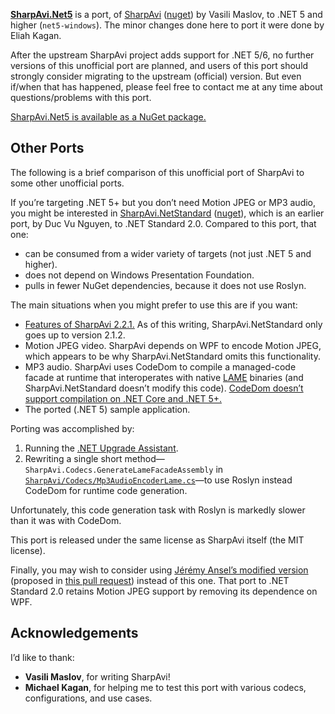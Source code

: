[**SharpAvi.Net5**](https://github.com/EliahKagan/SharpAvi/tree/net5) is a
port, of [SharpAvi](https://github.com/baSSiLL/SharpAvi)
([nuget](https://www.nuget.org/packages/SharpAvi/)) by Vasili Maslov, to .NET 5
and higher (`net5-windows`). The minor changes done here to port it were done
by Eliah Kagan.

After the upstream SharpAvi project adds support for .NET 5/6, no further
versions of this unofficial port are planned, and users of this port should
strongly consider migrating to the upstream (official) version. But even
if/when that has happened, please feel free to contact me at any time about
questions/problems with this port.

[SharpAvi.Net5 is available as a NuGet package.](https://www.nuget.org/packages/SharpAvi.Net5)

## Other Ports

The following is a brief comparison of this unofficial port of SharpAvi to some
other unofficial ports.

If you&rsquo;re targeting .NET 5+ but you don&rsquo;t need Motion JPEG or MP3 audio, you
might be interested in
[SharpAvi.NetStandard](https://github.com/nguyenvuduc/SharpAvi)
([nuget](https://www.nuget.org/packages/SharpAvi.NetStandard/)), which is an
earlier port, by Duc Vu Nguyen, to .NET Standard 2.0. Compared to this port,
that one:

- can be consumed from a wider variety of targets (not just .NET 5 and higher).
- does not depend on Windows Presentation Foundation.
- pulls in fewer NuGet dependencies, because it does not use Roslyn.

The main situations when you might prefer to use this are if you want:

- [Features of SharpAvi
  2.2.1.](https://github.com/baSSiLL/SharpAvi/releases/tag/v2.2.1) As of this
  writing, SharpAvi.NetStandard only goes up to version 2.1.2.
- Motion JPEG video. SharpAvi depends on WPF to encode Motion JPEG, which
  appears to be why SharpAvi.NetStandard omits this functionality.
- MP3 audio. SharpAvi uses CodeDom to compile a managed-code facade at runtime
  that interoperates with native [LAME](https://lame.sourceforge.io/) binaries
  (and SharpAvi.NetStandard doesn&rsquo;t modify this code). [CodeDom
  doesn&rsquo;t support compilation on .NET Core and .NET
  5+.](https://docs.microsoft.com/en-us/dotnet/core/compatibility/unsupported-apis#systemcodedomcompiler)
- The ported (.NET 5) sample application.

Porting was accomplished by:

1. Running the [.NET Upgrade
   Assistant](https://aka.ms/dotnet-upgrade-assistant-overview).
2. Rewriting a single short
   method&mdash;`SharpAvi.Codecs.GenerateLameFacadeAssembly` in
   [`SharpAvi/Codecs/Mp3AudioEncoderLame.cs`](https://github.com/EliahKagan/SharpAvi/blob/2.1.2-net5/SharpAvi/Codecs/Mp3AudioEncoderLame.cs#L65)&mdash;to
   use Roslyn instead CodeDom for runtime code generation.

Unfortunately, this code generation task with Roslyn is markedly slower than it
was with CodeDom.

This port is released under the same license as SharpAvi itself (the MIT
license).

Finally, you may wish to consider using [Jérémy Ansel&rsquo;s modified
version](https://github.com/JeremyAnsel/SharpAvi/tree/net_standard) (proposed
in [this pull request](https://github.com/baSSiLL/SharpAvi/pull/27)) instead of
this one. That port to .NET Standard 2.0 retains Motion JPEG support by
removing its dependence on WPF.

## Acknowledgements

I&rsquo;d like to thank:

- **Vasili Maslov**, for writing SharpAvi!
- **Michael Kagan**, for helping me to test this port with various codecs,
  configurations, and use cases.
